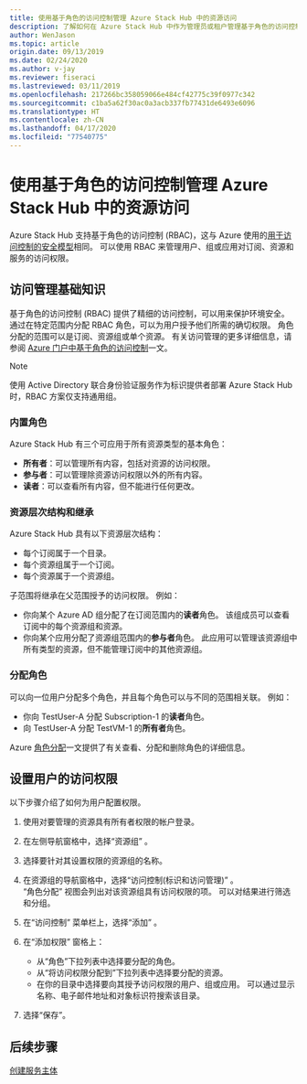 ```yaml
---
title: 使用基于角色的访问控制管理 Azure Stack Hub 中的资源访问
description: 了解如何在 Azure Stack Hub 中作为管理员或租户管理基于角色的访问控制 (RBAC) 权限。
author: WenJason
ms.topic: article
origin.date: 09/13/2019
ms.date: 02/24/2020
ms.author: v-jay
ms.reviewer: fiseraci
ms.lastreviewed: 03/11/2019
ms.openlocfilehash: 217266bc358059066e484cf42775c39f0977c342
ms.sourcegitcommit: c1ba5a62f30ac0a3acb337fb77431de6493e6096
ms.translationtype: HT
ms.contentlocale: zh-CN
ms.lasthandoff: 04/17/2020
ms.locfileid: "77540775"
---
```

# <a name="manage-access-to-resources-in-azure-stack-hub-with-role-based-access-control"></a>使用基于角色的访问控制管理 Azure Stack Hub 中的资源访问

Azure Stack Hub 支持基于角色的访问控制 (RBAC)，这与 Azure 使用的[用于访问控制的安全模型](/role-based-access-control/overview)相同。 可以使用 RBAC 来管理用户、组或应用对订阅、资源和服务的访问权限。

## <a name="basics-of-access-management"></a>访问管理基础知识

基于角色的访问控制 (RBAC) 提供了精细的访问控制，可以用来保护环境安全。 通过在特定范围内分配 RBAC 角色，可以为用户授予他们所需的确切权限。 角色分配的范围可以是订阅、资源组或单个资源。 有关访问管理的更多详细信息，请参阅 [Azure 门户中基于角色的访问控制](/role-based-access-control/overview)一文。

> [!NOTE]
> 使用 Active Directory 联合身份验证服务作为标识提供者部署 Azure Stack Hub 时，RBAC 方案仅支持通用组。

### <a name="built-in-roles"></a>内置角色

Azure Stack Hub 有三个可应用于所有资源类型的基本角色：

* **所有者**：可以管理所有内容，包括对资源的访问权限。
* **参与者**：可以管理除资源访问权限以外的所有内容。
* **读者**：可以查看所有内容，但不能进行任何更改。

### <a name="resource-hierarchy-and-inheritance"></a>资源层次结构和继承

Azure Stack Hub 具有以下资源层次结构：

* 每个订阅属于一个目录。
* 每个资源组属于一个订阅。
* 每个资源属于一个资源组。

子范围将继承在父范围授予的访问权限。 例如：

* 你向某个 Azure AD 组分配了在订阅范围内的**读者**角色。 该组成员可以查看订阅中的每个资源组和资源。
* 你向某个应用分配了资源组范围内的**参与者**角色。 此应用可以管理该资源组中所有类型的资源，但不能管理订阅中的其他资源组。

### <a name="assigning-roles"></a>分配角色

可以向一位用户分配多个角色，并且每个角色可以与不同的范围相关联。 例如：

* 你向 TestUser-A 分配 Subscription-1 的**读者**角色。
* 向 TestUser-A 分配 TestVM-1 的**所有者**角色。

Azure [角色分配](/role-based-access-control/role-assignments-portal)一文提供了有关查看、分配和删除角色的详细信息。

## <a name="set-access-permissions-for-a-user"></a>设置用户的访问权限

以下步骤介绍了如何为用户配置权限。

1. 使用对要管理的资源具有所有者权限的帐户登录。
2. 在左侧导航窗格中，选择“资源组”  。
3. 选择要针对其设置权限的资源组的名称。
4. 在资源组的导航窗格中，选择“访问控制(标识和访问管理)”  。<BR> “角色分配”  视图会列出对该资源组具有访问权限的项。 可以对结果进行筛选和分组。
5. 在“访问控制”  菜单栏上，选择“添加”  。
6. 在“添加权限”  窗格上：

   * 从“角色”下拉列表中选择要分配的角色。 
   * 从“将访问权限分配到”下拉列表中选择要分配的资源。 
   * 在你的目录中选择要向其授予访问权限的用户、组或应用。 可以通过显示名称、电子邮件地址和对象标识符搜索该目录。

7. 选择“保存”。 

## <a name="next-steps"></a>后续步骤

[创建服务主体](../operator/azure-stack-create-service-principals.md)
